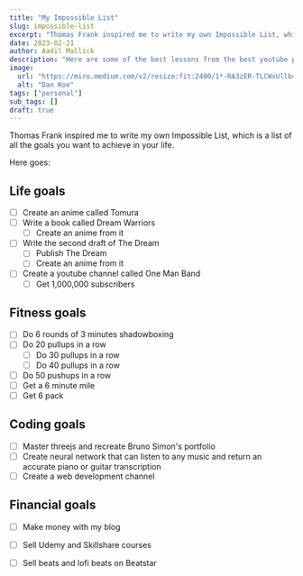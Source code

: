 ```yaml
---
title: "My Impossible List"
slug: impossible-list
excerpt: "Thomas Frank inspired me to write my own Impossible List, which is a list of all the goals you want to achieve in your life. This is my Impossible List."
date: 2023-02-21
author: Aadil Mallick
description: "Here are some of the best lessons from the best youtube productivity videos - summarized"
image:
  url: "https://miro.medium.com/v2/resize:fit:2400/1*-RA3zER-TLCWxUllb4H8LQ.jpeg"
  alt: "Dan Koe"
tags: ["personal"]
sub_tags: []
draft: true
---
```


Thomas Frank inspired me to write my own Impossible List, which is a list of all the goals you want to achieve in your life. 

Here goes: 

## Life goals 

- [ ] Create an anime called Tomura
- [ ] Write a book called Dream Warriors 
	- [ ] Create an anime from it 
- [ ] Write the second draft of The Dream 
	- [ ] Publish The Dream 
	- [ ] Create an anime from it 
- [ ] Create a youtube channel called One Man Band
	- [ ] Get 1,000,000 subscribers

## Fitness goals 

- [ ] Do 6 rounds of 3 minutes shadowboxing 
- [ ] Do 20 pullups in a row
	- [ ] Do 30 pullups in a row
	- [ ] Do 40 pullups in a row
- [ ] Do 50 pushups in a row 
- [ ] Get a 6 minute mile
- [ ] Get 6 pack

## Coding goals 

- [ ] Master threejs and recreate Bruno Simon's portfolio
- [ ] Create neural network that can listen to any music and return an accurate piano or guitar transcription
- [ ] Create a web development channel

## Financial goals 

- [ ] Make money with my blog 
- [ ] Sell Udemy and Skillshare courses
- [ ] Sell beats and lofi beats on Beatstar



